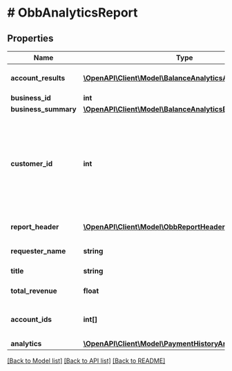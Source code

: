 # # ObbAnalyticsReport

## Properties

Name | Type | Description | Notes
------------ | ------------- | ------------- | -------------
**account_results** | [**\OpenAPI\Client\Model\BalanceAnalyticsAccountResult[]**](BalanceAnalyticsAccountResult.md) | Balance results per account | [optional]
**business_id** | **int** | Business ID | [optional]
**business_summary** | [**\OpenAPI\Client\Model\BalanceAnalyticsBusinessSummary**](BalanceAnalyticsBusinessSummary.md) |  | [optional]
**customer_id** | **int** | A customer ID represented as a number. See Add Customer API for how to create a customer ID. |
**report_header** | [**\OpenAPI\Client\Model\ObbReportHeader**](ObbReportHeader.md) | Customer and report metadata |
**requester_name** | **string** | Name of requester | [optional]
**title** | **string** | Title of the report |
**total_revenue** | **float** | The total revenue | [optional]
**account_ids** | **int[]** | List of account IDs included in the report | [optional]
**analytics** | [**\OpenAPI\Client\Model\PaymentHistoryAnalytics**](PaymentHistoryAnalytics.md) |  | [optional]

[[Back to Model list]](../../README.md#models) [[Back to API list]](../../README.md#endpoints) [[Back to README]](../../README.md)
